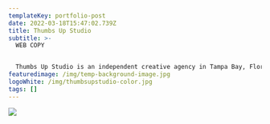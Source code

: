 ```yaml
---
templateKey: portfolio-post
date: 2022-03-18T15:47:02.739Z
title: Thumbs Up Studio
subtitle: >-
  WEB COPY


  Thumbs Up Studio is an independent creative agency in Tampa Bay, Florida. Specializing in web design and development, the agency helps businesses solve solve their UX, branding, and digital needs.  
featuredimage: /img/temp-background-image.jpg
logoWhite: /img/thumbsupstudio-color.jpg
tags: []
---
```

![](/img/thumbs-up-studio.png)